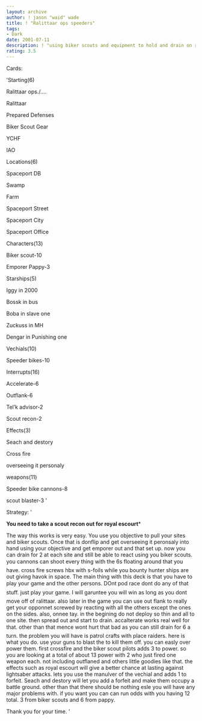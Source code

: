 ```yaml
---
layout: archive
author: ! jason "waid" wade
title: ! "Ralittaar ops speeders"
tags:
- Dark
date: 2001-07-11
description: ! "using biker scouts and equipment to hold and drain on ralittaar."
rating: 3.5
---
```

Cards: 

'Starting(6)

Ralittaar ops./....

Ralittaar

Prepared Defenses

Biker Scout Gear

YCHF

IAO


Locations(6)

Spaceport DB

Swamp

Farm

Spaceport Street

Spaceport City

Spaceport Office


Characters(13)

Biker scout-10

Emporer Pappy-3


Starships(5)

Iggy in 2000

Bossk in bus

Boba in slave one

Zuckuss in MH

Dengar in Punishing one


Vechials(10)

Speeder bikes-10


Interrupts(16)

Accelerate-6

Outflank-6

Tel’k advisor-2

Scout recon-2


Effects(3)

Seach and destory

Cross fire

overseeing it personaly


weapons(11)

Speeder bike cannons-8

scout blaster-3 '

Strategy: '

************You need to take a scout recon out for royal escourt*************


The way this works is very easy. You use you objective to pull your sites and biker scouts. Once that is donflip and get overseeing it peronsaly into hand using your objective and get emporer out and that set up. now you can drain for 2 at each site and still be able to react using you biker scouts. you cannons can shoot every thing with the 6s floating around that you have. cross fire screws hbx with s-foils while you bounty hunter ships are out giving havok in space. The main thing with this deck is that you have to play your game and the other persons. DOnt pod race dont do any of that stuff. just play your game. I will garuntee you will win as long as you dont move off of ralittaar. also later in the game you can use out flank to really get your opponnet screwed by reacting with all the others except the ones on the sides. also, onnee tay. in the begining do not deploy so thin and all to one site. then spread out and start to drain. accalterate works real well for that. other than that mence wont hurt that bad as you can still drain for 6 a turn. the problem you will have is patrol crafts with place raiders. here is what you do. use your guns to blast the to kill them off. you can easly over power them. first crossfire and the biker scout pilots adds 3 to power. so you are looking at a total of about 13 power with 2 who just fired one weapon each. not including outflaned and others little goodies like that. the effects such as royal escourt will give a better chance at lasting against lightsaber attacks. lets you use the manulver of the vechial and adds 1 to forfeit. Seach and destory will let you add a forfeit and make them occupy a battle ground. other than that there should be nothing esle you will have any major problems with. if you want you can can run odds with you having 12 total. 3 from biker scouts and 6 from pappy. 


Thank you for your time.  '
